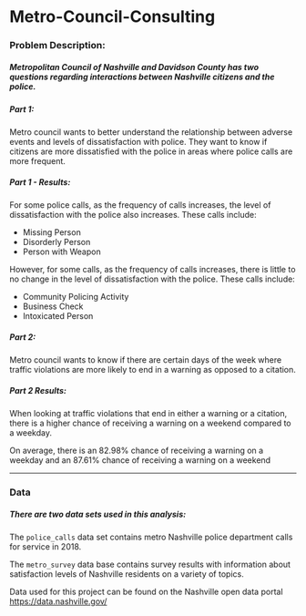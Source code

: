 # Metro-Council-Consulting

### Problem Description:

##### Metropolitan Council of Nashville and Davidson County has two questions regarding interactions between Nashville citizens and the police. 

##### Part 1: 
Metro council wants to better understand the relationship between adverse events and levels of dissatisfaction with police.  They want to know if citizens are more dissatisfied with the police in areas where police calls are more frequent. 

##### Part 1 - Results: 
For some police calls, as the frequency of calls increases, the level of dissatisfaction with the police also increases. These calls include:
- Missing Person
- Disorderly Person
- Person with Weapon

However, for some calls, as the frequency of calls increases, there is little to no change in the level of dissatisfaction with the police.  These calls include: 
- Community Policing Activity
- Business Check
- Intoxicated Person

##### Part 2: 
Metro council wants to know if there are certain days of the week where traffic violations are more likely to end in a warning as opposed to a citation. 

##### Part 2 Results: 
When looking at traffic violations that end in either a warning or a citation, there is a higher chance of receiving a warning on a weekend compared to a weekday.  

On average, there is an 82.98% chance of receiving a warning on a weekday and an 87.61% chance of receiving a warning on a weekend

---

### Data

#####  There are two data sets used in this analysis:

The `police_calls` data set contains metro Nashville police department calls for service in 2018.

The `metro_survey` data base contains survey results with information about satisfaction levels of Nashville residents on a variety of topics.

Data used for this project can be found on the Nashville open data portal https://data.nashville.gov/
